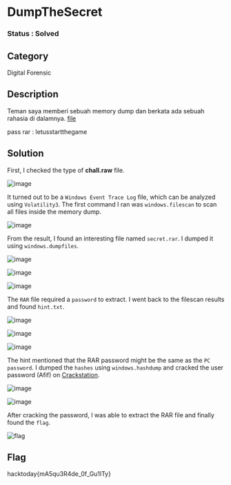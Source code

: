 # DumpTheSecret

### Status : Solved

## Category
Digital Forensic

## Description
Teman saya memberi sebuah memory dump dan berkata ada sebuah rahasia di dalamnya. [file](https://drive.google.com/file/d/1YSmW_WQMl_jFbGpZ6_nLQ-Mks3PynGod/view?usp=drive_link)
 
pass rar : letusstartthegame

## Solution
First, I checked the type of **chall.raw** file.

![image](https://github.com/user-attachments/assets/49c045cf-0791-4a7c-84de-4d798110c71a)

It turned out to be a `Windows Event Trace Log` file, which can be analyzed using `Volatility3`. The first command I ran was `windows.filescan` to scan all files inside the memory dump.

![image](https://github.com/user-attachments/assets/e7dd176b-c606-4259-bcf0-ba529e3cf57f)

From the result, I found an interesting file named `secret.rar`. I dumped it using `windows.dumpfiles`.

![image](https://github.com/user-attachments/assets/b0e2b22e-133c-405d-b24c-f7bd32437209)

![image](https://github.com/user-attachments/assets/4468834c-10db-4b1e-a008-6cd7d6bbb3ce)

![image](https://github.com/user-attachments/assets/7c26ee3e-b0f3-4642-9242-7b83e05e69c6)

The `RAR` file required a `password` to extract. I went back to the filescan results and found `hint.txt`.

![image](https://github.com/user-attachments/assets/0b15296b-f328-4058-9986-176466481fa8)

![image](https://github.com/user-attachments/assets/5026a376-5a7d-4fc4-a303-ecf1ea6cac11)

![image](https://github.com/user-attachments/assets/4cb181c1-d7cd-42f0-8984-6f661fedc819)

The hint mentioned that the RAR password might be the same as the `PC password`. I dumped the `hashes` using `windows.hashdump` and cracked the user password (Afif) on [Crackstation](https://crackstation.net/).  

![image](https://github.com/user-attachments/assets/4ae1cc72-3e06-41da-8f69-97783ef8ca65)

![image](https://github.com/user-attachments/assets/89153c0d-daa2-4295-8f95-2bfa875e6f99)

After cracking the password, I was able to extract the RAR file and finally found the `flag`.

![flag](https://github.com/user-attachments/assets/793f8b67-d936-44e7-95c6-02848eb38b73)

## Flag
hacktoday{mA5qu3R4de_0f_Gu1lTy}

